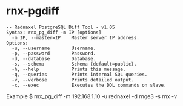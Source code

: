 # rnx-pgdiff
    -- Rednaxel PostgreSQL Diff Tool - v1.05
    Syntax: rnx_pg_diff -m IP [options]
      -m IP, --master=IP    Master server IP address.
    Options:
      -u, --username        Username.
      -p, --password        Password.
      -d, --database        Database.
      -s, --schema          Schema (default=public).
      -h, --help            Prints this message.
      -q, --queries         Prints internal SQL queries.
      -v, --verbose         Prints detailed output.
      -x, --exec            Executes the DDL commands on slave.


Example
    $ rnx_pg_diff -m 192.168.1.10 -u rednaxel -d rnge3 -s rnx -v
